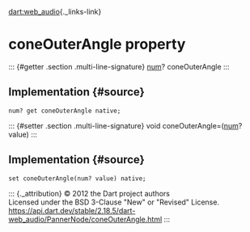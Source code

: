[dart:web\_audio](../../dart-web_audio/dart-web_audio-library){._links-link}

coneOuterAngle property
=======================

::: {#getter .section .multi-line-signature}
[num](../../dart-core/num-class)? coneOuterAngle
:::

Implementation {#source}
--------------

``` {.language-dart data-language="dart"}
num? get coneOuterAngle native;
```

::: {#setter .section .multi-line-signature}
void coneOuterAngle=([num](../../dart-core/num-class)? value)
:::

Implementation {#source}
--------------

``` {.language-dart data-language="dart"}
set coneOuterAngle(num? value) native;
```

::: {._attribution}
© 2012 the Dart project authors\
Licensed under the BSD 3-Clause \"New\" or \"Revised\" License.\
<https://api.dart.dev/stable/2.18.5/dart-web_audio/PannerNode/coneOuterAngle.html>
:::
